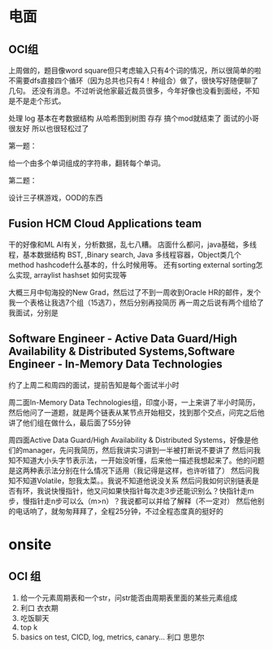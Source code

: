 # 电面

## OCI组
上周做的，题目像word square但只考虑输入只有4个词的情况，所以很简单的啦不需要dfs直接四个循环（因为总共也只有4！种组合）做了，很快写好随便聊了几句。
还没有消息。不过听说他家最近裁员很多，今年好像也没看到面经，不知是不是走个形式。


处理 log 基本在考数据结构 从哈希图到树图 存存 搞个mod就结束了 面试的小哥很友好 所以也很轻松过了

第一题：

给一个由多个单词组成的字符串，翻转每个单词。

第二题：

设计三子棋游戏，OOD的东西


## Fusion HCM Cloud Applications team

干的好像和ML AI有关，分析数据，乱七八糟。
店面什么都问，java基础，多线程，基本数据结构 BST,  ,Binary search, Java 多线程容器，Object类几个method hashcode什么基本的，什么时候用等。
还有sorting external sorting怎么实现, arraylist hashset 如何实现等

大概三月中旬海投的New Grad，然后过了不到一周收到Oracle HR的邮件，发个我一个表格让我选7个组（15选7），然后分别再投简历
再一周之后说有两个组给了我面试，分别是

## Software Engineer - Active Data Guard/High Availability & Distributed Systems,Software Engineer - In-Memory Data Technologies

约了上周二和周四的面试，提前告知是每个面试半小时

周二面In-Memory Data Technologies组，印度小哥，一上来讲了半小时简历，然后他问了一道题，就是两个链表从某节点开始相交，找到那个交点，问完之后他讲了他们组在做什么，最后面了55分钟

周四面Active Data Guard/High Availability & Distributed Systems，好像是他们的manager，先问我简历，然后我讲实习讲到一半被打断说不要讲了
然后问我知不知道大小头字节表示法，一开始没听懂，后来他一描述我想起来了。他的问题是这两种表示法分别在什么情况下适用（我记得是这样，也许听错了）
然后问我知不知道Volatile，恕我太菜。。我说不知道他说没关系
然后问我如何识别链表是否有环，我说快慢指针，他又问如果快指针每次走3步还能识别么？快指针走m步，慢指针走n步可以么（m>n）？我说都可以并给了解释（不一定对）
然后他别的电话响了，就匆匆拜拜了，全程25分钟，不过全程态度真的挺好的


# onsite

## OCI 组
1. 给一个元素周期表和一个str，问str能否由周期表里面的某些元素组成
2. 利口 衣衣期
3. 吃饭聊天
4. top k
5. basics on test, CICD, log, metrics, canary... 利口 思思尔
